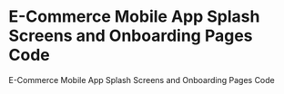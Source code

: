 # E-Commerce Mobile App Splash Screens and Onboarding Pages Code
 E-Commerce Mobile App Splash Screens and Onboarding Pages Code
